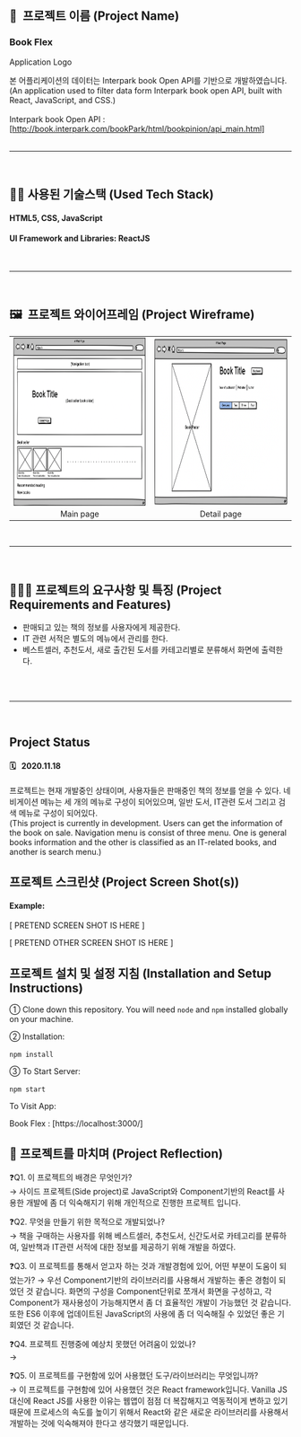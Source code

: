 ## 📂&nbsp; 프로젝트 이름 (Project Name)

### Book Flex

Application Logo

본 어플리케이션의 데이터는 Interpark book Open API를 기반으로 개발하였습니다.<br/>
(An application used to filter data form Interpark book open API, built with React, JavaScript, and CSS.)<br/>
<br/>
Interpark book Open API : [http://book.interpark.com/bookPark/html/bookpinion/api_main.html]
<br/>
<br/>

<hr/>
<br/>

## 👨‍💻&nbsp;사용된 기술스택 (Used Tech Stack)

#### HTML5, CSS, JavaScript

#### UI Framework and Libraries: ReactJS

<br/>
<hr/>
<br/>

## 🖼️&nbsp; 프로젝트 와이어프레임 (Project Wireframe)

<table>
    <tr>
        <td>
            <img src = "imgs/main_page.png" alt="Markdown Monster icon" style="height: 300px; width:400px; float: left; margin-right: 10px;"/>
        </td>
        <td>
            <img src = "imgs/detail_page.png" alt="Markdown Monster icon" style="height: 300px; width:400px; float: left; margin-right: 10px;"/>
        </td>
    </tr>
    <tr>
        <td style="text-align:center">Main page</td>
        <td style="text-align:center">Detail page</td>
    </tr>
</table>
<br/>
<hr/>
<br/>

## 🧑🏼‍💻&nbsp;프로젝트의 요구사항 및 특징 (Project Requirements and Features)

- 판매되고 있는 책의 정보를 사용자에게 제공한다.
- IT 관련 서적은 별도의 메뉴에서 관리를 한다.
- 베스트셀러, 추천도서, 새로 출간된 도서를 카테고리별로 분류해서 화면에 출력한다.
<br/>
<br/>
<hr/>
<br/>

## Project Status

#### 🗓️ &nbsp; 2020.11.18

프로젝트는 현재 개발중인 상태이며, 사용자들은 판매중인 책의 정보를 얻을 수 있다. 네비게이션 메뉴는 세 개의 메뉴로 구성이 되어있으며, 일반 도서, IT관련 도서 그리고 검색 메뉴로 구성이 되어있다. <br/>
(This project is currently in development. Users can get the information of the book on sale. Navigation menu is consist of three menu. One is general books information and the other is classified as an IT-related books, and another is search menu.)

## 프로젝트 스크린샷 (Project Screen Shot(s))

#### Example:

[ PRETEND SCREEN SHOT IS HERE ]

[ PRETEND OTHER SCREEN SHOT IS HERE ]

## 프로젝트 설치 및 설정 지침 (Installation and Setup Instructions)

① Clone down this repository. You will need `node` and `npm` installed globally on your machine.

② Installation:

`npm install`

③ To Start Server:

`npm start`

To Visit App:

Book Flex : [https://localhost:3000/]

## 🤔&nbsp;프로젝트를 마치며 (Project Reflection)

❓Q1.&nbsp;이 프로젝트의 배경은 무엇인가? <br/>
→ 사이드 프로젝트(Side project)로 JavaScript와 Component기반의 React를 사용한 개발에 좀 더 익숙해지기 위해 개인적으로 진행한 프로젝트 입니다.

❓Q2.&nbsp;무엇을 만들기 위한 목적으로 개발되었나? <br/>
→ 책을 구매하는 사용자를 위해 베스트셀러, 추천도서, 신간도서로 카테고리를 분류하여, 일반책과 IT관련 서적에 대한 정보를 제공하기 위해 개발을 하였다.

❓Q3.&nbsp;이 프로젝트를 통해서 얻고자 하는 것과 개발경험에 있어, 어떤 부분이 도움이 되었는가?
→ 우선 Component기반의 라이브러리를 사용해서 개발하는 좋은 경험이 되었던 것 같습니다. 화면의 구성을 Component단위로 쪼개서 화면을 구성하고, 각 Component가 재사용성이 가능해지면서 좀 더 효율적인 개발이 가능했던 것 같습니다. 또한 ES6 이후에 업데이트된 JavaScript의 사용에 좀 더 익숙해질 수 있었던 좋은 기회였던 것 같습니다.

❓Q4.&nbsp;프로젝트 진행중에 예상치 못했던 어려움이 있었나? <br/>
→

❓Q5.&nbsp;이 프로젝트를 구현함에 있어 사용했던 도구/라이브러리는 무엇입니까? <br/>
→ 이 프로젝트를 구현함에 있어 사용했던 것은 React framework입니다. Vanilla JS대신에 React JS를 사용한 이유는 웹앱이 점점 더 복잡해지고 역동적이게 변하고 있기 때문에 프로세스의 속도를 높이기 위해서 React와 같은 새로운 라이브러리를 사용해서 개발하는 것에 익숙해져야 한다고 생각했기 때문입니다.

